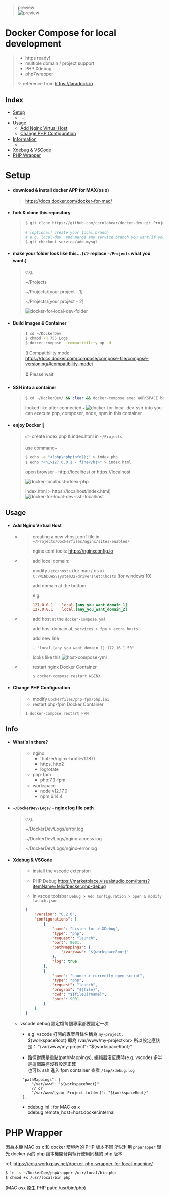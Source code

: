 > preview<br>
![preview](https://user-images.githubusercontent.com/4863629/75411880-c332be00-595b-11ea-8490-aa8389a4636d.png)

# Docker Compose for local development

> - https ready!
> - multiple domain / project support
> - PHP Xdebug
> - php7wrapper
>
> ✨ reference from https://laradock.io

## Index
 - [Setup](#setup)
   - ...
 - [Usage](#usage)
   - [Add Nginx Virtual Host](#add-nginx-virtual-host)
   - [Change PHP Configuration](#change-php-configuration)
 - [Information](#info)
   - ...
- [Xdebug & VSCode](#xdebug--vscode)
- [PHP Wrapper](#php-wrapper)

# Setup
- #### download & install docker APP for MAX(os x)
  > https://docs.docker.com/docker-for-mac/

- #### fork & clone this repository
  >
  >```bash
  >$ git clone https://github.com/cscolabear/docker-dev.git Projects
  >
  > # [optional] create your local branch
  > # e.g. local-dev, and merge any service branch you want(if you need mysql or memcached...)
  > $ git checkout service/add-mysql
  > ```

- #### make your folder look like this... (👉 replace `~/Projects` what you want.)
  > e.g.
  >
  > ~/Projects
  >
  > ~/Projects/[your project - 1]
  >
  > ~/Projects/[your project - 2]
  >
  > ![docker-for-local-dev-folder](https://user-images.githubusercontent.com/4863629/84995568-bd691e80-b17e-11ea-81ca-dcdd7a19e3d6.png)

- #### Build Images & Container
  > ```bash
  > $ cd ~/DockerDev
  > $ chmod -R 755 Logs
  > $ dokcer-compose --compatibility up -d
  > ```
  > (ℹ️ Compatibility mode: https://docs.docker.com/compose/compose-file/compose-versioning/#compatibility-mode)
  >
  > ⏳ Please wait
  >

- #### SSH into a container
  > ```bash
  > $ cd ~/DockerDev/ && clear && docker-compose exec WORKSPACE bash
  > ```
  >
  > looked like after connected~
  > ![docker-for-local-dev-ssh-into](https://user-images.githubusercontent.com/4863629/84996092-66177e00-b17f-11ea-84e9-8f66c95cc194.png)
  > you can execute php, composer, node, npm in this container

- #### enjoy Docker 🐳
  > 👉 create index.php & index.html
  > in `~/Projects`
  >
  > use command~
  >```bash
  > $ echo -e "<?php\nphpinfo();" > index.php
  > $ echo "<h1>127.0.0.1 - fine</h1>" > index.html
  >```
  > open browser - http://localhost or https://localhost
  >
  >![docker-localhost-idnex-php](https://user-images.githubusercontent.com/4863629/58859932-8348ee00-86dd-11e9-998e-a9b83d3ef4b8.png)
  >
  > index.html > https://localhost/index.html)
  >![docker-for-local-dev-ssh-localhost](https://user-images.githubusercontent.com/4863629/58859819-4e3c9b80-86dd-11e9-8411-85553d556e3c.png)


## Usage
- #### Add Nginx Virtual Host
  - > creating a new vhost.conf file in `~/Projects/Dockerfiles/nginx/sites-enabled/`
    >
    > nginx conf tools: https://nginxconfig.io

  - > add local domain:
    >
    > modify `/etc/hosts` (for mac / os x)<br>`C:\WINDOWS\system32\drivers\etc\hosts` (for windows 10)
    >
    > add domain at the bottom
    >
    > e.g.
    > ```conf
    > 127.0.0.1    local.[any_you_want_domain_1]
    > 127.0.0.1    local.[any_you_want_domain_2]
    >```

  - > add host at the `docker-compose.yml`
    >
    > add host domain at, `services > fpm > extra_hosts`
    >
    > add new line <br>
    > ```
    > - "local.[any_you_want_domain_1]:172.16.1.50"
    > ```
    >
    > looks like this
    > ![host-compose-yml](https://user-images.githubusercontent.com/4863629/58926136-a37bba00-877c-11e9-8895-67a4f7cb20f8.png)
    >

  - > restart nginx Docker Container
    >```bash
    > $ docker-compose restart NGINX
    >```

- #### Change PHP Configuration
  > - modify `Dockerfiles/php-fpm/php.ini`
  > - restart php-fpm Docker Container
  > ```base
  > $ docker-compose restart FPM
  >```

## Info
- #### What's in there?
  > - nginx
  >   - fholzer/nginx-brotli:v1.18.0
  >   - https, http2
  >   - logrotate
  > - php-fpm
  >   - php:7.3-fpm
  > - workspace
  >   - node v12.17.0
  >   - npm 6.14.4

- #### `~/DockerDev/Logs/` - nginx log file path
  > e.g.
  >
  > ~/DockerDev/Logs/error.log
  >
  > ~/DockerDev/Logs/nginx-access.log
  >
  > ~/DockerDev/Logs/nginx-error.log

- #### Xdebug & VSCode
  > - install the vscode extension <br>
  > - PHP Debug
  > https://marketplace.visualstudio.com/items?itemName=felixfbecker.php-debug
  >
  > - in vscoe toolsbar `Debug > Add Configuration > open & modify launch.json`
  >
  > ```json
  > {
  >     "version": "0.2.0",
  >     "configurations": [
  >         {
  >             "name": "Listen for > XDebug",
  >             "type": "php",
  >             "request": "launch",
  >             "port": 9001,
  >             "pathMappings": {
  >                 "/var/www": "${workspaceRoot}"
  >             },
  >             "log": true
  >         },
  >         {
  >             "name": "Launch > currently open script",
  >             "type": "php",
  >             "request": "launch",
  >             "program": "${file}",
  >             "cwd": "${fileDirname}",
  >             "port": 9001
  >         }
  >     ]
  > }
  > ```

  - vscode debug 設定檔每個專案都要設定一次<br>
    - e.g. vscode 打開的專案目錄名稱為 `my-project`，${workspaceRoot} 即為 /var/www/my-project<br>
    所以設定應該是： "/var/www/my-project": "${workspaceRoot}"

    - 路徑對應是重點(pathMappings), 編輯器沒反應時(e.g. vscode) 多半是這個路徑沒有設定正確<br>
    也可以 ssh 進入 fpm container 查看 `/tmp/xdebug.log`<br>
    ```
     "pathMappings": {
         "/var/www": "${workspaceRoot}"
         // or
         "/var/www/[your Project folder]": "${workspaceRoot}"
     },
    ```

     - xdebug.ini
     ; for MAC os x
     xdebug.remote_host=host.docker.internal


# PHP Wrapper

 因為本機 MAC os x 和 docker 環境內的 PHP 版本不同
 所以利用 `phpWrapper` 曝光 docker 內的 php 讓本機開發與執行使用同樣的 php 版本

 ref. https://cola.workxplay.net/docker-php-wrapper-for-local-machine/

 ```bash
 $ ln -s ~/DockerDev/phpWrapper /usr/local/bin php
 $ chmod +x /usr/local/bin php
 ```
 (MAC osx 原生 PHP path: /usr/bin/php)


